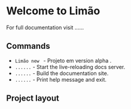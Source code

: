 # Welcome to Limão 

For full documentation visit ......

## Commands

* `Limão new ` - Projeto em version alpha .
* `......` - Start the live-reloading docs server.
* `......` - Build the documentation site.
* `......` - Print help message and exit.

## Project layout

![]()
